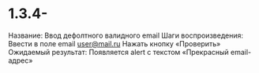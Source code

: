 # 1.3.4-
Название: Ввод дефолтного валидного email
Шаги воспроизведения:
Ввести в поле email user@mail.ru 
Нажать кнопку «Проверить»
Ожидаемый результат: 
Появляется alert с текстом «Прекрасный email-адрес»
